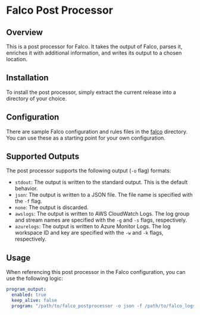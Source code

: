 # Falco Post Processor

## Overview

This is a post processor for Falco. It takes the output of Falco, parses it, enriches it with additional information, and writes its output to a chosen location.

## Installation

To install the post processor, simply extract the current release into a directory of your choice.

## Configuration

There are sample Falco configuration and rules files in the [falco](./falco) directory. You can use these as a starting point for your own configuration.

## Supported Outputs

The post processor supports the following output (`-o` flag) formats:

- `stdout`: The output is written to the standard output. This is the default behavior.
- `json`: The output is written to a JSON file. The file name is specified with the `-f` flag.
- `none`: The output is discarded.
- `awslogs`: The output is written to AWS CloudWatch Logs. The log group and stream names are specified with the `-g` and `-s` flags, respectively.
- `azurelogs`: The output is written to Azure Monitor Logs. The log workspace ID and key are specified with the `-w` and `-k` flags, respectively.

## Usage

When referencing this post processor in the Falco configuration, you can use the following logic:

```yaml
program_output:
  enabled: true 
  keep_alive: false
  program: "/path/to/falco_postprocessor -o json -f /path/to/falco_logs.json"
```
